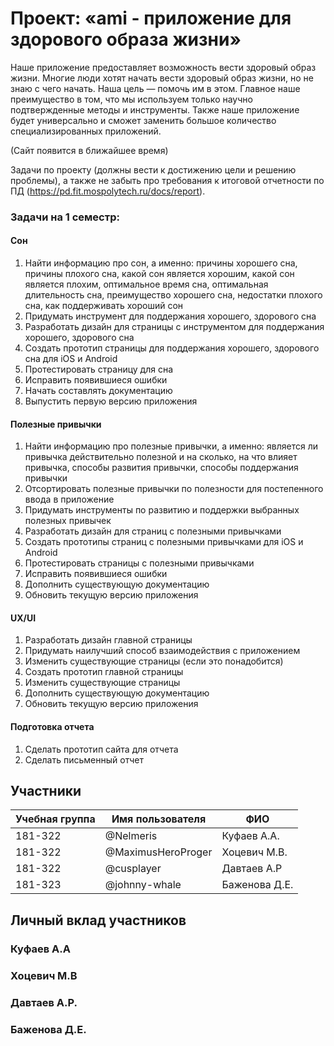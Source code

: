 # Проект: «ami - приложение для здорового образа жизни»

Наше приложение предоставляет возможность вести здоровый образ жизни. Многие люди хотят начать вести здоровый образ жизни, но не знаю с чего начать. Наша цель — помочь им в этом. Главное наше преимущество в том, что мы используем только научно подтвержденные методы и инструменты. Также наше приложение будет универсально и сможет заменить большое количество специализированных приложений.

(Сайт появится в ближайшее время)

Задачи по проекту (должны вести к достижению цели и решению проблемы), а также не забыть про требования к итоговой отчетности по ПД (https://pd.fit.mospolytech.ru/docs/report).
### Задачи на 1 семестр:
#### Сон
1. Найти информацию про сон, а именно: причины хорошего сна, причины плохого сна, какой сон является хорошим, какой сон является плохим, оптимальное время сна, оптимальная длительность сна, преимущество хорошего сна, недостатки плохого сна, как поддерживать хороший сон
2. Придумать инструмент для поддержания хорошего, здорового сна
3. Разработать дизайн для страницы с инструментом для поддержания хорошего, здорового сна
4. Создать прототип страницы для поддержания хорошего, здорового сна для iOS и Android
5. Протестировать страницу для сна
6. Исправить появившиеся ошибки
7. Начать составлять документацию
8. Выпустить первую версию приложения
#### Полезные привычки
1. Найти информацию про полезные привычки, а именно: является ли привычка действительно полезной и на сколько, на что влияет привычка, способы развития привычки, способы поддержания привычки
2. Отсортировать полезные привычки по полезности для постепенного ввода в приложение
3. Придумать инструменты по развитию и поддержки выбранных полезных привычек
4. Разработать дизайн для страниц с полезными привычками
5. Создать прототипы страниц с полезными привычками для iOS и Android
6. Протестировать страницы с полезными привычками
7. Исправить появившиеся ошибки
8. Дополнить существующую документацию
9. Обновить текущую версию приложения
#### UX/UI
1. Разработать дизайн главной страницы
2. Придумать наилучший способ взаимодействия с приложением
3. Изменить существующие страницы (если это понадобится)
4. Создать прототип главной страницы
5. Изменить существующие страницы
6. Дополнить существующую документацию
7. Обновить текущую версию приложения
#### Подготовка отчета
1. Сделать прототип сайта для отчета
2. Сделать письменный отчет

## Участники

| Учебная группа | Имя пользователя  | ФИО                      |
|----------------|-------------------|--------------------------|
| 181-322        | @Nelmeris        | Куфаев А.А.            |
| 181-322        | @MaximusHeroProger| Хоцевич М.В.              |
| 181-322        | @cusplayer      | Давтаев А.Р |
| 181-323        | @johnny-whale                | Баженова Д.Е.

## Личный вклад участников

### Куфаев А.А

### Хоцевич М.В

### Давтаев А.Р.

### Баженова Д.Е.
